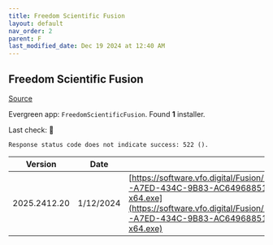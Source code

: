 ```yaml
---
title: Freedom Scientific Fusion
layout: default
nav_order: 2
parent: F
last_modified_date: Dec 19 2024 at 12:40 AM
---
```


## Freedom Scientific Fusion

[Source](https://www.freedomscientific.com/products/software/fusion/)

Evergreen app: `FreedomScientificFusion`. Found **1** installer.

Last check: 🔴
```
Response status code does not indicate success: 522 ().
```

| Version      | Date      | URI                                                                                                                                                                                                                                                                  |
| ------------ | --------- | -------------------------------------------------------------------------------------------------------------------------------------------------------------------------------------------------------------------------------------------------------------------- |
| 2025.2412.20 | 1/12/2024 | [https://software.vfo.digital/Fusion/2025/2025.2412.20.400/6CF7CA1C-A7ED-434C-9B83-AC649688511A/F2025.2412.20.400-Offline-x64.exe](https://software.vfo.digital/Fusion/2025/2025.2412.20.400/6CF7CA1C-A7ED-434C-9B83-AC649688511A/F2025.2412.20.400-Offline-x64.exe) |
